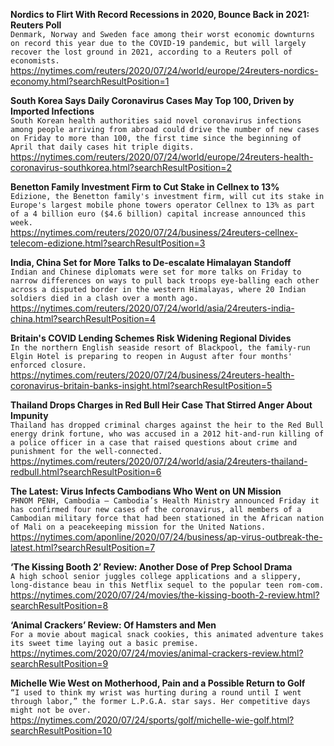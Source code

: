 **Nordics to Flirt With Record Recessions in 2020, Bounce Back in 2021: Reuters Poll**\
`Denmark, Norway and Sweden face among their worst economic downturns on record this year due to the COVID-19 pandemic, but will largely recover the lost ground in 2021, according to a Reuters poll of economists.`\
https://nytimes.com/reuters/2020/07/24/world/europe/24reuters-nordics-economy.html?searchResultPosition=1

**South Korea Says Daily Coronavirus Cases May Top 100, Driven by Imported Infections**\
`South Korean health authorities said novel coronavirus infections among people arriving from abroad could drive the number of new cases on Friday to more than 100, the first time since the beginning of April that daily cases hit triple digits.`\
https://nytimes.com/reuters/2020/07/24/world/europe/24reuters-health-coronavirus-southkorea.html?searchResultPosition=2

**Benetton Family Investment Firm to Cut Stake in Cellnex to 13%**\
`Edizione, the Benetton family's investment firm, will cut its stake in Europe's largest mobile phone towers operator Cellnex to 13% as part of a 4 billion euro ($4.6 billion) capital increase announced this week.`\
https://nytimes.com/reuters/2020/07/24/business/24reuters-cellnex-telecom-edizione.html?searchResultPosition=3

**India, China Set for More Talks to De-escalate Himalayan Standoff**\
`Indian and Chinese diplomats were set for more talks on Friday to narrow differences on ways to pull back troops eye-balling each other across a disputed border in the western Himalayas, where 20 Indian soldiers died in a clash over a month ago.`\
https://nytimes.com/reuters/2020/07/24/world/asia/24reuters-india-china.html?searchResultPosition=4

**Britain's COVID Lending Schemes Risk Widening Regional Divides**\
`In the northern English seaside resort of Blackpool, the family-run Elgin Hotel is preparing to reopen in August after four months' enforced closure. `\
https://nytimes.com/reuters/2020/07/24/business/24reuters-health-coronavirus-britain-banks-insight.html?searchResultPosition=5

**Thailand Drops Charges in Red Bull Heir Case That Stirred Anger About Impunity**\
`Thailand has dropped criminal charges against the heir to the Red Bull energy drink fortune, who was accused in a 2012 hit-and-run killing of a police officer in a case that raised questions about crime and punishment for the well-connected.`\
https://nytimes.com/reuters/2020/07/24/world/asia/24reuters-thailand-redbull.html?searchResultPosition=6

**The Latest: Virus Infects Cambodians Who Went on UN Mission**\
`PHNOM PENH, Cambodia — Cambodia’s Health Ministry announced Friday it has confirmed four new cases of the coronavirus, all members of a Cambodian military force that had been stationed in the African nation of Mali on a peacekeeping mission for the United Nations.`\
https://nytimes.com/aponline/2020/07/24/business/ap-virus-outbreak-the-latest.html?searchResultPosition=7

**‘The Kissing Booth 2’ Review: Another Dose of Prep School Drama**\
`A high school senior juggles college applications and a slippery, long-distance beau in this Netflix sequel to the popular teen rom-com.`\
https://nytimes.com/2020/07/24/movies/the-kissing-booth-2-review.html?searchResultPosition=8

**‘Animal Crackers’ Review: Of Hamsters and Men**\
`For a movie about magical snack cookies, this animated adventure takes its sweet time laying out a basic premise.`\
https://nytimes.com/2020/07/24/movies/animal-crackers-review.html?searchResultPosition=9

**Michelle Wie West on Motherhood, Pain and a Possible Return to Golf**\
`“I used to think my wrist was hurting during a round until I went through labor,” the former L.P.G.A. star says. Her competitive days might not be over.`\
https://nytimes.com/2020/07/24/sports/golf/michelle-wie-golf.html?searchResultPosition=10


